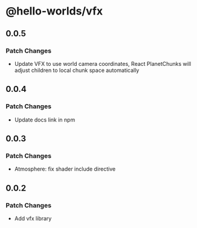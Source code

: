 # @hello-worlds/vfx

## 0.0.5

### Patch Changes

- Update VFX to use world camera coordinates, React PlanetChunks will adjust children to local chunk space automatically

## 0.0.4

### Patch Changes

- Update docs link in npm

## 0.0.3

### Patch Changes

- Atmosphere: fix shader include directive

## 0.0.2

### Patch Changes

- Add vfx library
